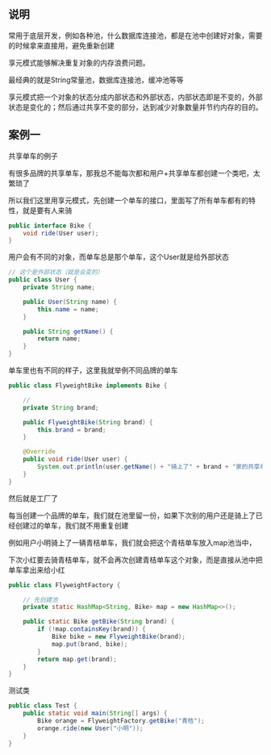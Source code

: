 ##  说明

常用于底层开发，例如各种池，什么数据库连接池，都是在池中创建好对象，需要的时候拿来直接用，避免重新创建

享元模式能够解决重复对象的内存浪费问题。

最经典的就是String常量池，数据库连接池，缓冲池等等

享元模式把一个对象的状态分成内部状态和外部状态，内部状态即是不变的，外部状态是变化的；然后通过共享不变的部分，达到减少对象数量并节约内存的目的。

## 案例一

共享单车的例子

有很多品牌的共享单车，那我总不能每次都和用户+共享单车都创建一个类吧，太繁琐了

所以我们这里用享元模式，先创建一个单车的接口，里面写了所有单车都有的特性，就是要有人来骑

```java
public interface Bike {
    void ride(User user);
}
```

用户会有不同的对象，而单车总是那个单车，这个User就是给外部状态

```java
// 这个是外部状态（就是会变的）
public class User {
    private String name;

    public User(String name) {
        this.name = name;
    }

    public String getName() {
        return name;
    }
}
```

单车里也有不同的样子，这里我就举例不同品牌的单车

```java
public class FlyweightBike implements Bike {

    //
    private String brand;

    public FlyweightBike(String brand) {
        this.brand = brand;
    }

    @Override
    public void ride(User user) {
        System.out.println(user.getName() + "骑上了" + brand + "家的共享单车");
    }
}
```

然后就是工厂了

每当创建一个品牌的单车，我们就在池里留一份，如果下次别的用户还是骑上了已经创建过的单车，我们就不用重复创建

例如用户小明骑上了一辆青桔单车，我们就会把这个青桔单车放入map池当中，

下次小红要去骑青桔单车，就不会再次创建青桔单车这个对象，而是直接从池中把单车拿出来给小红

```java
public class FlyweightFactory {

    // 先创建池
    private static HashMap<String, Bike> map = new HashMap<>();

    public static Bike getBike(String brand) {
        if (!map.containsKey(brand)) {
            Bike bike = new FlyweightBike(brand);
            map.put(brand, bike);
        }
        return map.get(brand);
    }
}
```

测试类

```java
public class Test {
    public static void main(String[] args) {
        Bike orange = FlyweightFactory.getBike("青桔");
        orange.ride(new User("小明"));
    }
}
```